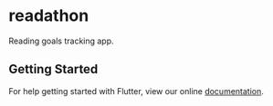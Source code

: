 # readathon

Reading goals tracking app.

## Getting Started

For help getting started with Flutter, view our online
[documentation](http://flutter.io/).
